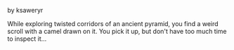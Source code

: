by ksaweryr

While exploring twisted corridors of an ancient pyramid, you find a weird scroll with a camel drawn on it. You pick it up, but don't have too much time to inspect it...
